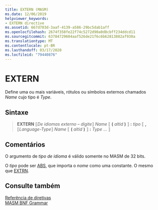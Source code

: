 ```yaml
---
title: EXTERN (MASM)
ms.date: 12/06/2019
helpviewer_keywords:
- EXTERN directive
ms.assetid: 667d703d-3aaf-4139-a586-29bc5dab1aff
ms.openlocfilehash: 2674f358fe22f74c5272d90a0d8cbff234ddcd11
ms.sourcegitcommit: 63784729604aaf526de21f6c6b62813882af930a
ms.translationtype: MT
ms.contentlocale: pt-BR
ms.lasthandoff: 03/17/2020
ms.locfileid: "79440876"
---
```

# <a name="extern"></a>EXTERN

Define uma ou mais variáveis, rótulos ou símbolos externos chamados *Name* cujo tipo é *Type*.

## <a name="syntax"></a>Sintaxe

> **EXTERN** ⟦*De idiomas externo – digite*⟧ *Name* ⟦ __(__ *altid* __)__ ⟧ __:__ *tipo* ⟦ __,__ ⟦*Language-Type*⟧ *Name* ⟦ __(__ *altid* __)__ ⟧ __:__ *Type* ... ⟧

## <a name="remarks"></a>Comentários

O argumento de *tipo de idioma* é válido somente no MASM de 32 bits.

O *tipo* pode ser [ABS](operator-abs.md), que importa o *nome* como uma constante. O mesmo que [EXTRN](extrn.md).

## <a name="see-also"></a>Consulte também

[Referência de diretivas](directives-reference.md)\
[MASM BNF Grammar](masm-bnf-grammar.md)
